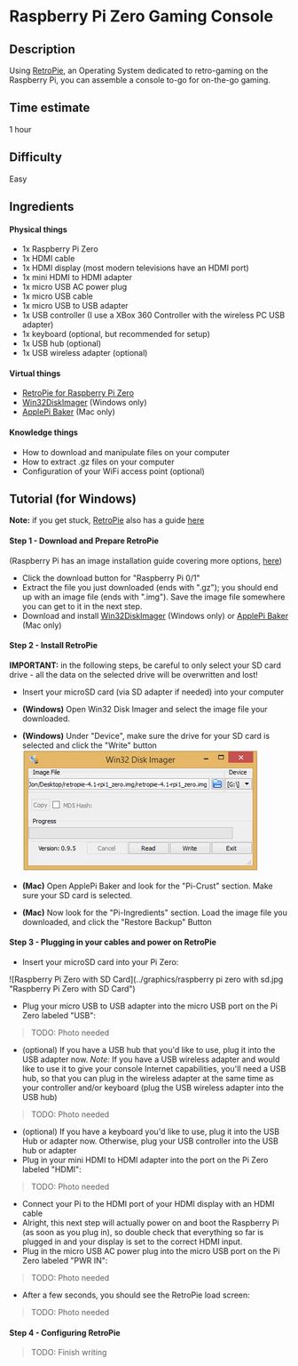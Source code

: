 Raspberry Pi Zero Gaming Console
================================

Description
-------------------
Using [RetroPie][retro-pie-site], an Operating System dedicated to retro-gaming on the Raspberry Pi, you can assemble a console to-go for on-the-go gaming.

Time estimate
-------------
1 hour

Difficulty
----------
Easy

Ingredients
-----------
#### Physical things
- 1x Raspberry Pi Zero
- 1x HDMI cable
- 1x HDMI display (most modern televisions have an HDMI port)
- 1x mini HDMI to HDMI adapter
- 1x micro USB AC power plug
- 1x micro USB cable
- 1x micro USB to USB adapter
- 1x USB controller (I use a XBox 360 Controller with the wireless PC USB adapter)
- 1x keyboard (optional, but recommended for setup)
- 1x USB hub (optional)
- 1x USB wireless adapter (optional)

#### Virtual things
- [RetroPie for Raspberry Pi Zero][retro-pie-install]
- [Win32DiskImager][win32-disk-imager-download] (Windows only)
- [ApplePi Baker][applepi-baker-download] (Mac only)

#### Knowledge things
- How to download and manipulate files on your computer
- How to extract .gz files on your computer
- Configuration of your WiFi access point (optional)

Tutorial (for Windows)
----------------------
**Note:** if you get stuck, [RetroPie][retro-pie-site] also has a guide [here][retro-pie-guide]

#### Step 1 - Download and Prepare RetroPie
(Raspberry Pi has an image installation guide covering more options, [here][generic-image-install-guide])

- Click the download button for "Raspberry Pi 0/1"
- Extract the file you just downloaded (ends with ".gz"); you should end up with an image file (ends with ".img"). Save the image file somewhere you can get to it in the next step.
- Download and install [Win32DiskImager][win32-disk-imager-download] (Windows only) or [ApplePi Baker][applepi-baker-download] (Mac only)

#### Step 2 - Install RetroPie
**IMPORTANT:** in the following steps, be careful to only select your SD card drive - all the data on the selected drive will be overwritten and lost!

- Insert your microSD card (via SD adapter if needed) into your computer
- **(Windows)** Open Win32 Disk Imager and select the image file your downloaded.
- **(Windows)** Under "Device", make sure the drive for your SD card is selected and click the "Write" button
![Writing RetroPie with Win32 Disk Imager](../graphics/Win32DiskImager-retropie.png "Writing RetroPie with Win32 Disk Imager")

- **(Mac)** Open ApplePi Baker and look for the "Pi-Crust" section. Make sure your SD card is selected.
- **(Mac)** Now look for the "Pi-Ingredients" section. Load the image file you downloaded, and click the "Restore Backup" Button

#### Step 3 - Plugging in your cables and power on RetroPie
- Insert your microSD card into your Pi Zero:

![Raspberry Pi Zero with SD Card](../graphics/raspberry pi zero with sd.jpg "Raspberry Pi Zero with SD Card")

- Plug your micro USB to USB adapter into the micro USB port on the Pi Zero labeled "USB":

> TODO: Photo needed

- (optional) If you have a USB hub that you'd like to use, plug it into the USB adapter now. *Note:* If you have a USB wireless adapter and would like to use it to give your console Internet capabilities, you'll need a USB hub, so that you can plug in the wireless adapter at the same time as your controller and/or keyboard (plug the USB wireless adapter into the USB hub)

> TODO: Photo needed

- (optional) If you have a keyboard you'd like to use, plug it into the USB Hub or adapter now. Otherwise, plug your USB controller into the USB hub or adapter
- Plug in your mini HDMI to HDMI adapter into the port on the Pi Zero labeled "HDMI":

> TODO: Photo needed

- Connect your Pi to the HDMI port of your HDMI display with an HDMI cable
- Alright, this next step will actually power on and boot the Raspberry Pi (as soon as you plug in), so double check that everything so far is plugged in and your display is set to the correct HDMI input.
- Plug in the micro USB AC power plug into the micro USB port on the Pi Zero labeled "PWR IN":

> TODO: Photo needed

- After a few seconds, you should see the RetroPie load screen:

> TODO: Photo needed


#### Step 4 - Configuring RetroPie
> TODO: Finish writing



[applepi-baker-download]: https://www.tweaking4all.com/?wpfb_dl=94
[generic-image-install-guide]: https://www.raspberrypi.org/documentation/installation/installing-images/
[retro-pie-download]: https://retropie.org.uk/download/
[retro-pie-guide]: https://retropie.org.uk/docs/First-Installation/
[retro-pie-install]: https://github.com/RetroPie/RetroPie-Setup/releases/download/4.1/retropie-4.1-rpi1_zero.img.gz
[retro-pie-site]: https://retropie.org.uk/
[win32-disk-imager-download]: https://sourceforge.net/projects/win32diskimager/files/latest/download
